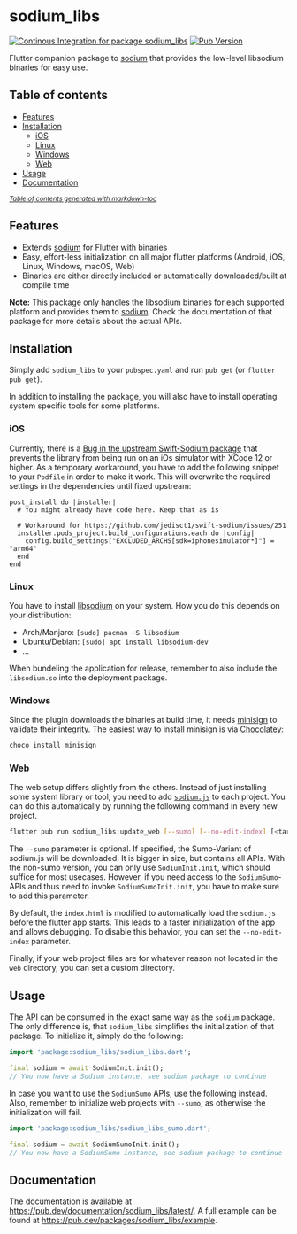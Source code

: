 # sodium_libs
[![Continous Integration for package sodium_libs](https://github.com/Skycoder42/libsodium_dart_bindings/actions/workflows/sodium_libs_ci.yaml/badge.svg)](https://github.com/Skycoder42/libsodium_dart_bindings/actions/workflows/sodium_libs_ci.yaml)
[![Pub Version](https://img.shields.io/pub/v/sodium_libs)](https://pub.dev/packages/sodium_libs)

Flutter companion package to [sodium](https://pub.dev/packages/sodium) that provides the low-level libsodium binaries
for easy use.

## Table of contents
- [Features](#features)
- [Installation](#installation)
  * [iOS](#ios)
  * [Linux](#linux)
  * [Windows](#windows)
  * [Web](#web)
- [Usage](#usage)
- [Documentation](#documentation)

<small><i><a href='https://ecotrust-canada.github.io/markdown-toc/'>Table of contents generated with markdown-toc</a></i></small>

## Features
- Extends [sodium](https://pub.dev/packages/sodium) for Flutter with binaries
- Easy, effort-less initialization on all major flutter platforms (Android, iOS, Linux, Windows, macOS, Web)
- Binaries are either directly included or automatically downloaded/built at compile time

**Note:** This package only handles the libsodium binaries for each supported platform and provides them to
[sodium](https://pub.dev/packages/sodium). Check the documentation of that package for more details about the actual
APIs.

## Installation
Simply add `sodium_libs` to your `pubspec.yaml` and run `pub get` (or `flutter pub get`).

In addition to installing the package, you will also have to install operating system specific tools for some platforms.

### iOS
Currently, there is a [Bug in the upstream Swift-Sodium package](https://github.com/jedisct1/swift-sodium/issues/251)
that prevents the library from being run on an iOs simulator with XCode 12 or higher. As a temporary workaround, you
have to add the following snippet to your `Podfile` in order to make it work. This will overwrite the required settings
in the dependencies until fixed upstream:

```Podfile
post_install do |installer|
  # You might already have code here. Keep that as is

  # Workaround for https://github.com/jedisct1/swift-sodium/issues/251
  installer.pods_project.build_configurations.each do |config|
    config.build_settings["EXCLUDED_ARCHS[sdk=iphonesimulator*]"] = "arm64"
  end
end
```

### Linux
You have to install [libsodium](https://github.com/jedisct1/libsodium) on your system. How you do this depends on your
distribution:
- Arch/Manjaro: `[sudo] pacman -S libsodium`
- Ubuntu/Debian: `[sudo] apt install libsodium-dev`
- ...

When bundeling the application for release, remember to also include the `libsodium.so` into the deployment package.

### Windows
Since the plugin downloads the binaries at build time, it needs [minisign](https://jedisct1.github.io/minisign/) to
validate their integrity. The easiest way to install minisign is via [Chocolatey](https://chocolatey.org/install):

```ps1
choco install minisign
```

### Web
The web setup differs slightly from the others. Instead of just installing some system library or tool, you need to add
[`sodium.js`](https://github.com/jedisct1/libsodium.js) to each project. You can do this automatically by running the
following command in every new project.

```.sh
flutter pub run sodium_libs:update_web [--sumo] [--no-edit-index] [<target_directory>]
```

The `--sumo` parameter is optional. If specified, the Sumo-Variant of sodium.js will be downloaded. It is bigger in
size, but contains all APIs. With the non-sumo version, you can only use `SodiumInit.init`, which should suffice for
most usecases. However, if you need access to the `SodiumSumo`-APIs and thus need to invoke `SodiumSumoInit.init`, you
have to make sure to add this parameter.

By default, the `index.html` is modified to automatically load the `sodium.js` before the flutter app starts. This leads
to a faster initialization of the app and allows debugging. To disable this behavior, you can set the `--no-edit-index`
parameter.

Finally, if your web project files are for whatever reason not located in the `web` directory, you can set a custom
directory.

## Usage
The API can be consumed in the exact same way as the `sodium` package. The only difference is, that `sodium_libs`
simplifies the initialization of that package. To initialize it, simply do the following:

```dart
import 'package:sodium_libs/sodium_libs.dart';

final sodium = await SodiumInit.init();
// You now have a Sodium instance, see sodium package to continue
```

In case you want to use the `SodiumSumo` APIs, use the following instead. Also, remember to initialize web projects with
`--sumo`, as otherwise the initialization will fail.

```dart
import 'package:sodium_libs/sodium_libs_sumo.dart';

final sodium = await SodiumSumoInit.init();
// You now have a SodiumSumo instance, see sodium package to continue
```

## Documentation
The documentation is available at https://pub.dev/documentation/sodium_libs/latest/. A full example can be found at
https://pub.dev/packages/sodium_libs/example.
